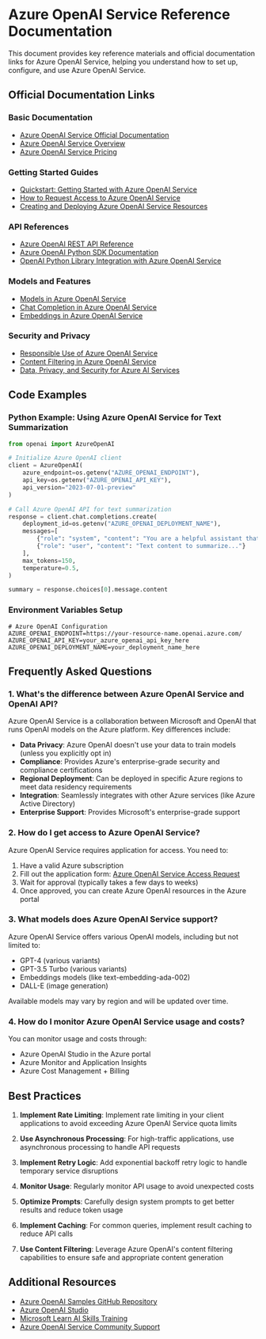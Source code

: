 # Azure OpenAI Service Reference Documentation

This document provides key reference materials and official documentation links for Azure OpenAI Service, helping you understand how to set up, configure, and use Azure OpenAI Service.

## Official Documentation Links

### Basic Documentation

- [Azure OpenAI Service Official Documentation](https://learn.microsoft.com/en-us/azure/ai-services/openai/)
- [Azure OpenAI Service Overview](https://learn.microsoft.com/en-us/azure/ai-services/openai/overview)
- [Azure OpenAI Service Pricing](https://azure.microsoft.com/en-us/pricing/details/cognitive-services/openai-service/)

### Getting Started Guides

- [Quickstart: Getting Started with Azure OpenAI Service](https://learn.microsoft.com/en-us/azure/ai-services/openai/quickstart)
- [How to Request Access to Azure OpenAI Service](https://learn.microsoft.com/en-us/azure/ai-services/openai/overview#how-do-i-get-access-to-azure-openai)
- [Creating and Deploying Azure OpenAI Service Resources](https://learn.microsoft.com/en-us/azure/ai-services/openai/how-to/create-resource)

### API References

- [Azure OpenAI REST API Reference](https://learn.microsoft.com/en-us/azure/ai-services/openai/reference)
- [Azure OpenAI Python SDK Documentation](https://learn.microsoft.com/en-us/python/api/overview/azure/ai-services-readme?view=azure-python)
- [OpenAI Python Library Integration with Azure OpenAI Service](https://learn.microsoft.com/en-us/azure/ai-services/openai/how-to/switching-endpoints)

### Models and Features

- [Models in Azure OpenAI Service](https://learn.microsoft.com/en-us/azure/ai-services/openai/concepts/models)
- [Chat Completion in Azure OpenAI Service](https://learn.microsoft.com/en-us/azure/ai-services/openai/how-to/chatgpt)
- [Embeddings in Azure OpenAI Service](https://learn.microsoft.com/en-us/azure/ai-services/openai/concepts/understand-embeddings)

### Security and Privacy

- [Responsible Use of Azure OpenAI Service](https://learn.microsoft.com/en-us/azure/ai-services/openai/concepts/responsible-use-of-ai)
- [Content Filtering in Azure OpenAI Service](https://learn.microsoft.com/en-us/azure/ai-services/openai/concepts/content-filter)
- [Data, Privacy, and Security for Azure AI Services](https://learn.microsoft.com/en-us/legal/cognitive-services/openai/data-privacy)

## Code Examples

### Python Example: Using Azure OpenAI Service for Text Summarization

```python
from openai import AzureOpenAI

# Initialize Azure OpenAI client
client = AzureOpenAI(
    azure_endpoint=os.getenv("AZURE_OPENAI_ENDPOINT"),
    api_key=os.getenv("AZURE_OPENAI_API_KEY"),
    api_version="2023-07-01-preview"
)

# Call Azure OpenAI API for text summarization
response = client.chat.completions.create(
    deployment_id=os.getenv("AZURE_OPENAI_DEPLOYMENT_NAME"),
    messages=[
        {"role": "system", "content": "You are a helpful assistant that summarizes text. Provide a concise summary of the given text."},
        {"role": "user", "content": "Text content to summarize..."}
    ],
    max_tokens=150,
    temperature=0.5,
)

summary = response.choices[0].message.content
```

### Environment Variables Setup

```
# Azure OpenAI Configuration
AZURE_OPENAI_ENDPOINT=https://your-resource-name.openai.azure.com/
AZURE_OPENAI_API_KEY=your_azure_openai_api_key_here
AZURE_OPENAI_DEPLOYMENT_NAME=your_deployment_name_here
```

## Frequently Asked Questions

### 1. What's the difference between Azure OpenAI Service and OpenAI API?

Azure OpenAI Service is a collaboration between Microsoft and OpenAI that runs OpenAI models on the Azure platform. Key differences include:

- **Data Privacy**: Azure OpenAI doesn't use your data to train models (unless you explicitly opt in)
- **Compliance**: Provides Azure's enterprise-grade security and compliance certifications
- **Regional Deployment**: Can be deployed in specific Azure regions to meet data residency requirements
- **Integration**: Seamlessly integrates with other Azure services (like Azure Active Directory)
- **Enterprise Support**: Provides Microsoft's enterprise-grade support

### 2. How do I get access to Azure OpenAI Service?

Azure OpenAI Service requires application for access. You need to:

1. Have a valid Azure subscription
2. Fill out the application form: [Azure OpenAI Service Access Request](https://aka.ms/oai/access)
3. Wait for approval (typically takes a few days to weeks)
4. Once approved, you can create Azure OpenAI resources in the Azure portal

### 3. What models does Azure OpenAI Service support?

Azure OpenAI Service offers various OpenAI models, including but not limited to:

- GPT-4 (various variants)
- GPT-3.5 Turbo (various variants)
- Embeddings models (like text-embedding-ada-002)
- DALL-E (image generation)

Available models may vary by region and will be updated over time.

### 4. How do I monitor Azure OpenAI Service usage and costs?

You can monitor usage and costs through:

- Azure OpenAI Studio in the Azure portal
- Azure Monitor and Application Insights
- Azure Cost Management + Billing

## Best Practices

1. **Implement Rate Limiting**: Implement rate limiting in your client applications to avoid exceeding Azure OpenAI Service quota limits

2. **Use Asynchronous Processing**: For high-traffic applications, use asynchronous processing to handle API requests

3. **Implement Retry Logic**: Add exponential backoff retry logic to handle temporary service disruptions

4. **Monitor Usage**: Regularly monitor API usage to avoid unexpected costs

5. **Optimize Prompts**: Carefully design system prompts to get better results and reduce token usage

6. **Implement Caching**: For common queries, implement result caching to reduce API calls

7. **Use Content Filtering**: Leverage Azure OpenAI's content filtering capabilities to ensure safe and appropriate content generation

## Additional Resources

- [Azure OpenAI Samples GitHub Repository](https://github.com/Azure/azure-openai-samples)
- [Azure OpenAI Studio](https://oai.azure.com/)
- [Microsoft Learn AI Skills Training](https://learn.microsoft.com/en-us/training/browse/?products=azure&terms=openai)
- [Azure OpenAI Service Community Support](https://learn.microsoft.com/en-us/answers/topics/azure-openai.html)
